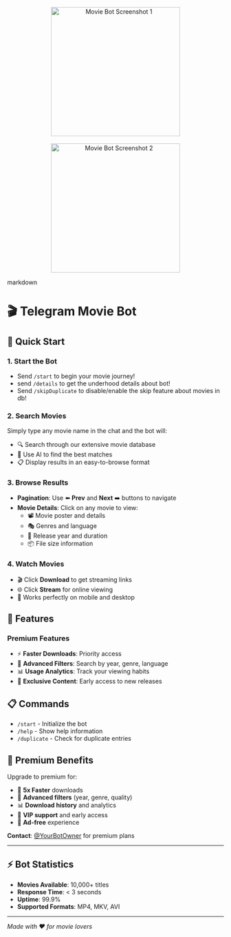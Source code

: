 <div align="center">
  <img src="https://pbs.twimg.com/media/G1IaWruXoAEH92I?format=jpg&name=large" alt="Movie Bot Screenshot 1" width="300" />
  <br/><br/>
  <img src="https://pbs.twimg.com/media/G1IaWthWAAEmkUS?format=jpg&name=large" alt="Movie Bot Screenshot 2" width="300" />
</div>

markdown
# 🎬 Telegram Movie Bot



## 🚀 Quick Start

### 1. **Start the Bot**
- Send `/start` to begin your movie journey!
- send `/details` to get the underhood details about bot!
- Send `/skipDuplicate` to disable/enable the skip feature about movies in db!

### 2. **Search Movies**
Simply type any movie name in the chat and the bot will:
- 🔍 Search through our extensive movie database
- 🤖 Use AI to find the best matches
- 📋 Display results in an easy-to-browse format

### 3. **Browse Results**
- **Pagination**: Use ⬅️ **Prev** and **Next** ➡️ buttons to navigate
- **Movie Details**: Click on any movie to view:
  - 📽️ Movie poster and details
  - 🎭 Genres and language
  - 📅 Release year and duration
  - 📦 File size information

### 4. **Watch Movies**
- 🎬 Click **Download** to get streaming links
- 🌐 Click **Stream** for online viewing
- 📱 Works perfectly on mobile and desktop

## 🎯 Features


### Premium Features
- ⚡ **Faster Downloads**: Priority access
- 🎯 **Advanced Filters**: Search by year, genre, language
- 📊 **Usage Analytics**: Track your viewing habits
- 🎪 **Exclusive Content**: Early access to new releases

## 📋 Commands

- `/start` - Initialize the bot
- `/help` - Show help information
- `/duplicate` - Check for duplicate entries

## 🎁 Premium Benefits

Upgrade to premium for:
- 🚀 **5x Faster** downloads
- 🎯 **Advanced filters** (year, genre, quality)
- 📊 **Download history** and analytics
- 🎪 **VIP support** and early access
- 💎 **Ad-free** experience

**Contact**: [@YourBotOwner](https://t.me/YourBotOwner) for premium plans

---

## ⚡ Bot Statistics
- **Movies Available**: 10,000+ titles
- **Response Time**: < 3 seconds
- **Uptime**: 99.9%
- **Supported Formats**: MP4, MKV, AVI

---

*Made with ❤️ for movie lovers*
